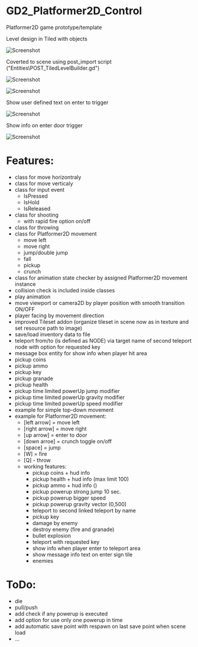 # GD2_Platformer2D_Control

Platformer2D game prototype/template

Level design in Tiled with objects

![Screenshot](../master/screenshots/AGFX_Platform2D_screen5.PNG?raw=true)

Coverted to scene using post_import script ("Entities\POST_TiledLevelBuilder.gd")

![Screenshot](../master/screenshots/AGFX_Platform2D_screen4.PNG?raw=true)

![Screenshot](../master/screenshots/AGFX_Platform2D_screen1.PNG?raw=true)

Show user defined text on enter to trigger

![Screenshot](../master/screenshots/AGFX_Platform2D_screen2.PNG?raw=true)

Show info on enter door trigger

![Screenshot](../master/screenshots/AGFX_Platform2D_screen3.PNG?raw=true)

# Features:

- class for move horizontraly
- class for move verticaly
- class for input event
    - IsPressed
    - IsHold
    - IsReleased
- class for shooting
    - with rapid fire option on/off
- class for throwing
- class for Platformer2D movement
    - move left
    - move right
    - jump/double jump
    - fall
    - pickup    
    - crunch
- class for animation state checker by assigned Platformer2D movement instance
- collision check is included inside classes
- play animation
- move viewport or camera2D by player position with smooth transition ON/OFF
- player facing by movement direction
- improved Tileset addon (organize tileset in scene now as in texture and set resource path to image)
- save/load inventory data to file
- teleport from/to (is defined as NODE) via target name of second teleport node with option for requested key
- message box entity for show info when player hit area
- pickup coins 
- pickup ammo
- pickup key
- pickup granade
- pickup health
- pickup time limited powerUp jump modifier 
- pickup time limited powerUp gravity modifier 
- pickup time limited powerUp speed modifier 
- example for simple top-down movement
- example for Platformer2D movement:
    - [left arrow] = move left
    - [right arrow] = move right
    - [up arrow] = enter to door
    - [down arroe] = crunch toggle on/off
    - [space] = jump
    - [W] = fire
    - [Q] - throw
    - working features:
        - pickup coins + hud info
        - pickup health + hud info (max limit 100)
        - pickup ammo + hud info ()
        - pickup powerup strong jump 10 sec.
        - pickup powerup bigger speed
        - pickup powerup gravity vector (0,500)
        - teleport to second linked teleport by name
        - pickup key
        - damage by enemy
        - destroy enemy (fire and granade)
        - bullet explosion
        - teleport with requested key
        - show info when player enter to teleport area
        - show message info text on enter sign tile
        - enemies

    
# ToDo:

- die
- pull/push
- add check if any powerup is executed
- add option for use only one powerup in time
- add automatic save point with respawn on last save point when scene load
- ...
